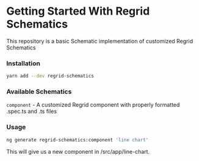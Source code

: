 # Getting Started With Regrid Schematics

This repository is a basic Schematic implementation of customized Regrid Schematics

### Installation

```bash
yarn add --dev regrid-schematics
```

### Available Schematics

`component` - A customized Regrid component with properly formatted .spec.ts and .ts files

### Usage

```bash
ng generate regrid-schematics:component 'line chart'
```
This will give us a new component in /src/app/line-chart.

